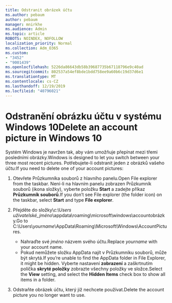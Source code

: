 ```yaml
---
title: Odstranit obrázek účtu
ms.author: pebaum
author: pebaum
manager: mnirkhe
ms.audience: Admin
ms.topic: article
ROBOTS: NOINDEX, NOFOLLOW
localization_priority: Normal
ms.collection: Adm_O365
ms.custom:
- "3452"
- "9001439"
ms.openlocfilehash: 5226da86643db58b39687735b67118796e9c40ad
ms.sourcegitcommit: 802537a54ef8bde1bdd758ee9a60b6c19d37d6e1
ms.translationtype: MT
ms.contentlocale: cs-CZ
ms.lasthandoff: 12/19/2019
ms.locfileid: "40796021"
---
```

# <a name="delete-an-account-picture-in-windows-10"></a><span data-ttu-id="21818-102">Odstranění obrázku účtu v systému Windows 10</span><span class="sxs-lookup"><span data-stu-id="21818-102">Delete an account picture in Windows 10</span></span>

<span data-ttu-id="21818-103">Systém Windows je navržen tak, aby vám umožňuje přepínat mezi třemi posledními obrázky.</span><span class="sxs-lookup"><span data-stu-id="21818-103">Windows is designed to let you switch between your three most recent pictures.</span></span> <span data-ttu-id="21818-104">Potřebujete-li odstranit jeden z obrázků vašeho účtu:</span><span class="sxs-lookup"><span data-stu-id="21818-104">If you need to delete one of your account pictures:</span></span>

1. <span data-ttu-id="21818-105">Otevřete Průzkumníka souborů z hlavního panelu.</span><span class="sxs-lookup"><span data-stu-id="21818-105">Open File explorer from the taskbar.</span></span> <span data-ttu-id="21818-106">Není-li na hlavním panelu zobrazen Průzkumník souborů (ikona složky), vyberte položku **Start** a zadejte příkaz **Průzkumník souborů**.</span><span class="sxs-lookup"><span data-stu-id="21818-106">If you don’t see File explorer (the folder icon) on the taskbar, select **Start** and type **File explorer**.</span></span>

2. <span data-ttu-id="21818-107">Přejděte do složky\\*c:\Users uživatelské_jméno*\appdata\roaming\microsoft\windows\accountobrázky.</span><span class="sxs-lookup"><span data-stu-id="21818-107">Go to C:\Users\\*yourname*\AppData\Roaming\Microsoft\Windows\AccountPictures.</span></span> 
    - <span data-ttu-id="21818-108">Nahraďte své *jméno* názvem svého účtu.</span><span class="sxs-lookup"><span data-stu-id="21818-108">Replace *yourname* with your account name.</span></span>
    - <span data-ttu-id="21818-109">Pokud nemůžete složku AppData najít v Průzkumníku souborů, může být skrytá.</span><span class="sxs-lookup"><span data-stu-id="21818-109">If you’re unable to find the AppData folder in File Explorer, it might be hidden.</span></span> <span data-ttu-id="21818-110">Vyberte nastavení **zobrazení** a zaškrtnutím políčka **skryté položky** zobrazte všechny položky ve složce.</span><span class="sxs-lookup"><span data-stu-id="21818-110">Select the **View** setting, and select the **Hidden Items** check box to show all items in a folder.</span></span>

3. <span data-ttu-id="21818-111">Odstraňte obrázek účtu, který již nechcete používat.</span><span class="sxs-lookup"><span data-stu-id="21818-111">Delete the account picture you no longer want to use.</span></span>
 
 